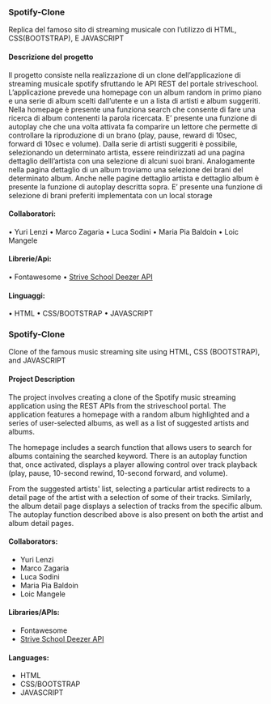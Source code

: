 ### Spotify-Clone

Replica del famoso sito di streaming musicale con l’utilizzo di HTML, CSS(BOOTSTRAP), E JAVASCRIPT

#### Descrizione del progetto

Il progetto consiste nella realizzazione di un clone dell’applicazione di streaming musicale spotify sfruttando le API REST del portale striveschool.
L’applicazione prevede una homepage con un album random in primo piano e una serie di album scelti dall’utente e un a lista di artisti e album suggeriti.
Nella homepage è presente una funziona search che consente di fare una ricerca di album contenenti la parola ricercata.
E’ presente una funzione di autoplay che che una volta attivata fa comparire un lettore che permette di controllare la riproduzione di un brano (play, pause, reward di 10sec, forward di 10sec e volume).
Dalla serie di artisti suggeriti è possibile, selezionando un determinato artista, essere reindirizzati ad una pagina dettaglio delll’artista con una selezione di alcuni suoi brani.
Analogamente nella pagina dettaglio di un album troviamo una selezione dei brani del determinato album.
Anche nelle pagine dettaglio artista e dettaglio album è presente la funzione di autoplay descritta sopra.
E’ presente una funzione di selezione di brani preferiti implementata con un local storage

#### Collaboratori:

• Yuri Lenzi
• Marco Zagaria
• Luca Sodini
• Maria Pia Baldoin
• Loic Mangele

#### Librerie/Api:

• Fontawesome
• [Strive School Deezer API](https://striveschool-api.herokuapp.com/api/deezer)

#### Linguaggi:

• HTML
• CSS/BOOTSTRAP
• JAVASCRIPT

### Spotify-Clone

Clone of the famous music streaming site using HTML, CSS (BOOTSTRAP), and JAVASCRIPT

#### Project Description

The project involves creating a clone of the Spotify music streaming application using the REST APIs from the striveschool portal. The application features a homepage with a random album highlighted and a series of user-selected albums, as well as a list of suggested artists and albums.

The homepage includes a search function that allows users to search for albums containing the searched keyword. There is an autoplay function that, once activated, displays a player allowing control over track playback (play, pause, 10-second rewind, 10-second forward, and volume).

From the suggested artists' list, selecting a particular artist redirects to a detail page of the artist with a selection of some of their tracks. Similarly, the album detail page displays a selection of tracks from the specific album. The autoplay function described above is also present on both the artist and album detail pages.

#### Collaborators:

- Yuri Lenzi
- Marco Zagaria
- Luca Sodini
- Maria Pia Baldoin
- Loic Mangele

#### Libraries/APIs:

- Fontawesome
- [Strive School Deezer API](https://striveschool-api.herokuapp.com/api/deezer)

#### Languages:

- HTML
- CSS/BOOTSTRAP
- JAVASCRIPT
